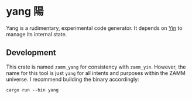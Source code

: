 # yang 陽

Yang is a rudimentary, experimental code generator. It depends on [Yin](https://github.com/amosjyng/yin) to manage its internal state.

## Development

This crate is named `zamm_yang` for consistency with `zamm_yin`. However, the name for this tool is just `yang` for all intents and purposes within the ZAMM universe. I recommend building the binary accordingly:

    cargo run --bin yang
